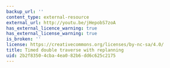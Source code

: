 ```yaml
---
backup_url: ''
content_type: external-resource
external_url: http://youtu.be/jHepobS7zoA
has_external_licence_warning: true
has_external_license_warning: true
is_broken: ''
license: https://creativecommons.org/licenses/by-nc-sa/4.0/
title: Timed double traverse with replanning
uid: 2b2f8350-4cba-4ea0-82b6-dd6c625c2175
---
```

